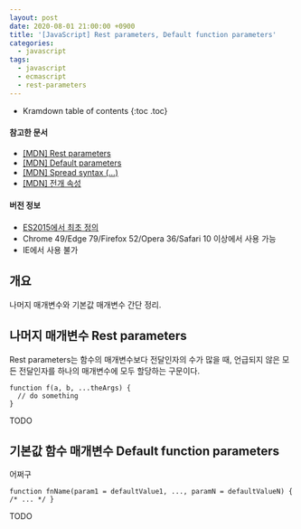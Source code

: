 ```yaml
---
layout: post
date: 2020-08-01 21:00:00 +0900
title: '[JavaScript] Rest parameters, Default function parameters'
categories:
  - javascript
tags:
  - javascript
  - ecmascript
  - rest-parameters
---
```


* Kramdown table of contents
{:toc .toc}

#### 참고한 문서

- [\[MDN\] Rest parameters](https://developer.mozilla.org/en-US/docs/Web/JavaScript/Reference/Functions/rest_parameters)
- [\[MDN\] Default parameters](https://developer.mozilla.org/en-US/docs/Web/JavaScript/Reference/Functions/Default_parameters)
- [\[MDN\] Spread syntax (...)](https://developer.mozilla.org/en-US/docs/Web/JavaScript/Reference/Operators/Spread_syntax)
- [\[MDN\] 전개 속성](https://developer.mozilla.org/en-US/docs/Web/JavaScript/Reference/Operators/Object_initializer#spread_properties)

#### 버전 정보

- [ES2015에서 최초 정의](https://262.ecma-international.org/6.0/#sec-function-definitions)
- Chrome 49/Edge 79/Firefox 52/Opera 36/Safari 10 이상에서 사용 가능
- IE에서 사용 불가

## 개요

나머지 매개변수와 기본값 매개변수 간단 정리.

## 나머지 매개변수 Rest parameters

Rest parameters는 함수의 매개변수보다 전달인자의 수가 많을 때, 언급되지 않은 모든 전달인자를 하나의 매개변수에 모두 할당하는 구문이다.

```
function f(a, b, ...theArgs) {
  // do something
}
```

TODO

## 기본값 함수 매개변수 Default function parameters

어쩌구

```
function fnName(param1 = defaultValue1, ..., paramN = defaultValueN) { /* ... */ }
```

TODO
